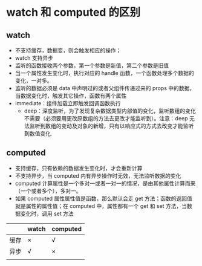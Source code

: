 # watch 和 computed 的区别

## watch

-   不支持缓存，数据变，则会触发相应的操作；
-   watch 支持异步
-   监听的函数接收两个参数，第一个参数是新值，第二个参数是旧值
-   当一个属性发生变化时，执行对应的 handle 函数，一个函数处理多个数据的变化，一对多。
-   监听的数据必须是 data 中声明过的或者父组件传递过来的 props 中的数据，当数据变化时，触发其它操作，函数有两个属性
-   immediate：组件加载立即触发回调函数执行
    -   deep：深度监听，为了发现复杂数据类型内部值的变化，监听数组的变化不需要（必须要用更改原数组的方法去更改才能监听到）。注意：deep 无法监听到数组的变动及对象的新增，只有以响应式的方式去改变才能监听到数值变化.

## computed

-   支持缓存，只有依赖的数据发生变化时，才会重新计算
-   不支持异步，当 computed 内有异步操作时无效，无法监听数据的变化
-   computed 计算属性是一个多对一或者一对一的情况，是由其他属性计算而来（一个或者多个），多对一。
-   如果 computed 属性属性值是函数，那么默认会走 get 方法；函数的返回值就是属性的属性值；在 computed 中，属性都有一个 get 和 set 方法，当数据变化时，调用 set 方法

|      | watch | computed |
| ---- | ----- | -------- |
| 缓存 | ×     | √        |
| 异步 | √     | ×        |
|      |       |          |

